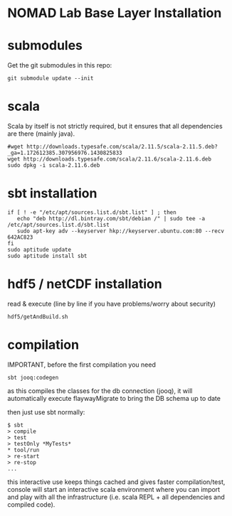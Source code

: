 # NOMAD Lab Base Layer Installation

# submodules

Get the git submodules in this repo:

    git submodule update --init

# scala

Scala by itself is not strictly required, but it ensures that all dependencies are there (mainly java).

    #wget http://downloads.typesafe.com/scala/2.11.5/scala-2.11.5.deb?_ga=1.172612385.307956976.1430825833
    wget http://downloads.typesafe.com/scala/2.11.6/scala-2.11.6.deb
    sudo dpkg -i scala-2.11.6.deb

# sbt installation

    if [ ! -e "/etc/apt/sources.list.d/sbt.list" ] ; then
       echo "deb http://dl.bintray.com/sbt/debian /" | sudo tee -a /etc/apt/sources.list.d/sbt.list
       sudo apt-key adv --keyserver hkp://keyserver.ubuntu.com:80 --recv 642AC823
    fi
    sudo aptitude update
    sudo aptitude install sbt

# hdf5 / netCDF installation

read & execute (line by line if you have problems/worry about security)

    hdf5/getAndBuild.sh

# compilation

IMPORTANT, before the first compilation you need

    sbt jooq:codegen

as this compiles the classes for the db connection (jooq), it will automatically execute flaywayMigrate to bring the DB schema up to date

then just use sbt normally:

    $ sbt
    > compile
    > test
    > testOnly *MyTests*
    * tool/run
    > re-start
    > re-stop
    ...

this interactive use keeps things cached and gives faster compilation/test, console will start an interactive scala environment where you can import and play with all the infrastructure (i.e. scala REPL + all dependencies and compiled code).
